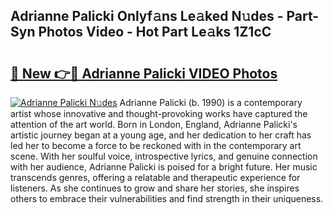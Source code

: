 ## Adrianne Palicki Onlyf𝚊ns Le𝚊ked N𝚞des - Part-Syn Photos Video - Hot Part Le𝚊ks 1Z1cC

# <h2><a href="http://ab97393.deff.icu/?id=Adrianne+Palicki">🔗 New 👉🔴 Adrianne Palicki VIDEO Photos</a></h2>

[![Adrianne Palicki N𝚞des](https://i.imgur.com/rIISA9y.gif)](http://ab97393.deff.icu/?id=Adrianne+Palicki)
Adrianne Palicki (b. 1990) is a contemporary artist whose innovative and thought-provoking works have captured the attention of the art world. Born in London, England, Adrianne Palicki's artistic journey began at a young age, and her dedication to her craft has led her to become a force to be reckoned with in the contemporary art scene. With her soulful voice, introspective lyrics, and genuine connection with her audience, Adrianne Palicki is poised for a bright future. Her music transcends genres, offering a relatable and therapeutic experience for listeners. As she continues to grow and share her stories, she inspires others to embrace their vulnerabilities and find strength in their uniqueness.
